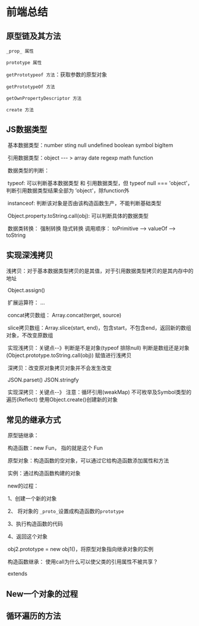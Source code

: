 # 前端总结

## 原型链及其方法

`_prop_ 属性`

`prototype 属性`

`getPrototypeof 方法`：获取参数的原型对象

`getPrototypeOf 方法`

`getOwnPropertyDescriptor 方法`

`create 方法`

##  JS数据类型

​	基本数据类型：number sting null undefined boolean symbol  bigItem

​	引用数据类型：object --- > array date regexp math function 

​	数据类型的判断：

​		typeof: 可以判断基本数据类型 和 引用数据类型，但 typeof null === 'object'，判断引用数据类型结果全部为 ’object'，除function外

​		instanceof: 判断该对象是否由该构造函数生产，不能判断基础类型

​		Object.property.toString.call(obj): 可以判断具体的数据类型

​	数据类转换： 强制转换 隐式转换  调用顺序： toPrimitive --> valueOf --> toString

## 实现深浅拷贝

​	浅拷贝：对于基本数据类型拷贝的是其值，对于引用数据类型拷贝的是其内存中的地址

​			Object.assign()

​			扩展运算符： ...

​			concat拷贝数组： Array.concat(terget, source)

​			slice拷贝数组：Array.slice(start, end)，包含start，不包含end，返回新的数组对象，不改变原数组

​			实现浅拷贝：关键点--》判断是不是对象(typeof 排除null)    判断是数组还是对象(Object.prototype.toString.call(obj))  赋值进行浅拷贝

​	深拷贝：改变原对象拷贝对象并不会发生改变

​		 JSON.parset()  JSON.stringfy

​		实现深拷贝：关键点--》 注意：循环引用(weakMap)    不可枚举及Symbol类型的遍历(Reflect)   使用Object.create()创建新的对象

## 常见的继承方式

​	原型链继承： 

​			构造函数：new Fun， 指的就是这个 Fun

​			原型对象：构造函数的空对象，可以通过它给构造函数添加属性和方法

​			实例：通过构造函数构建的对象

​			new的过程：

​					1、创建一个新的对象

​					2、 将对象的 `_proto_`设置成构造函数的`prototype`

​					3、执行构造函数的代码

​					4、返回这个对象

​			obj2.prototype = new obj1()，将原型对象指向继承对象的实例

​	构造函数继承： 使用call为什么可以使父类的引用属性不被共享？

​	extends

## New一个对象的过程

## 循环遍历的方法



